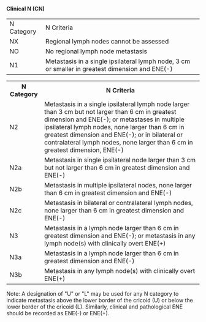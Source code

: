 #### Clinical N (CN)  
<table>
<tr>
<td>N Category</td>
<td>N Criteria</td>
</tr>
<tr>
<td>NX</td>
<td>Regional lymph nodes cannot be assessed</td>
</tr>
<tr>
<td>NO</td>
<td>No regional lymph node metastasis</td>
</tr>
<tr>
<td>N1</td>
<td>Metastasis in a single ipsilateral lymph node, 3 cm or smaller in greatest dimension and ENE(-)</td>
</tr>
</table>  
<!-- PageBreak -->  
<!-- PageNumber="61" -->
<!-- PageHeader="5 Staging Head and Neck Cancers" -->  
<table>
<tr>
<th>N Category</th>
<th>N Criteria</th>
</tr>
<tr>
<td>N2</td>
<td>Metastasis in a single ipsilateral lymph node larger than 3 cm but not larger than 6 cm in greatest dimension and ENE(-); or metastases in multiple ipsilateral lymph nodes, none larger than 6 cm in greatest dimension and ENE(-); or in bilateral or contralateral lymph nodes, none larger than 6 cm in greatest dimension, ENE(-)</td>
</tr>
<tr>
<td>N2a</td>
<td>Metastasis in single ipsilateral node larger than 3 cm but not larger than 6 cm in greatest dimension and ENE(-)</td>
</tr>
<tr>
<td>N2b</td>
<td>Metastasis in multiple ipsilateral nodes, none larger than 6 cm in greatest dimension and ENE(-)</td>
</tr>
<tr>
<td>N2c</td>
<td>Metastasis in bilateral or contralateral lymph nodes, none larger than 6 cm in greatest dimension and ENE(-)</td>
</tr>
<tr>
<td>N3</td>
<td>Metastasis in a lymph node larger than 6 cm in greatest dimension and ENE(-); or metastasis in any lymph node(s) with clinically overt ENE(+)</td>
</tr>
<tr>
<td>N3a</td>
<td>Metastasis in a lymph node larger than 6 cm in greatest dimension and ENE(-)</td>
</tr>
<tr>
<td>N3b</td>
<td>Metastasis in any lymph node(s) with clinically overt ENE(+)</td>
</tr>
</table>  
Note: A designation of "U" or "L" may be used for any N category to
indicate metastasis above the lower border of the cricoid (U) or below
the lower border of the cricoid (L).  
Similarly, clinical and pathological ENE should be recorded as ENE(-)
or ENE(+).
